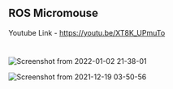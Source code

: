 ## ROS Micromouse


Youtube Link - https://youtu.be/XT8K_UPmuTo

#

![Screenshot from 2022-01-02 21-38-01](https://user-images.githubusercontent.com/126350818/232101294-95da9a4f-e936-4d36-bbd4-3b7c1ad8cf51.png)


![Screenshot from 2021-12-19 03-50-56](https://user-images.githubusercontent.com/126350818/232101517-f4837770-2d41-4a9a-a5e2-f09bfefd3b85.png)
